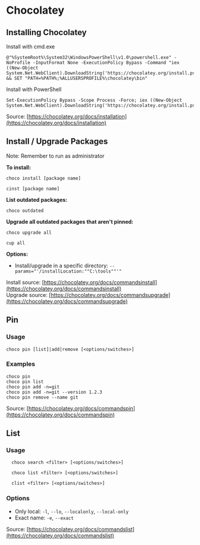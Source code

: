 # Chocolatey

## Installing Chocolatey

Install with cmd.exe

```text
@"%SystemRoot%\System32\WindowsPowerShell\v1.0\powershell.exe" -NoProfile -InputFormat None -ExecutionPolicy Bypass -Command "iex ((New-Object System.Net.WebClient).DownloadString('https://chocolatey.org/install.ps1'))" && SET "PATH=%PATH%;%ALLUSERSPROFILE%\chocolatey\bin"
```

Install with PowerShell

```text
Set-ExecutionPolicy Bypass -Scope Process -Force; iex ((New-Object System.Net.WebClient).DownloadString('https://chocolatey.org/install.ps1'))
```

Source: [https://chocolatey.org/docs/installation](https://chocolatey.org/docs/installation)

## Install / Upgrade Packages

Note: Remember to run as administrator

**To install:**

```text
choco install [package name]
```

```text
cinst [package name]
```

**List outdated packages:**

```text
choco outdated
```

**Upgrade all outdated packages that aren't pinned:**

```text
choco upgrade all
```

```text
cup all
```

**Options:**

* Install/upgrade in a specific directory: `--params="'/installLocation:""C:\tools""'"`

Install source: [https://chocolatey.org/docs/commandsinstall](https://chocolatey.org/docs/commandsinstall)  
Upgrade source: [https://chocolatey.org/docs/commandsupgrade](https://chocolatey.org/docs/commandsupgrade)

## Pin

### Usage

```text
choco pin [list]|add|remove [<options/switches>]
```

### Examples

```text
choco pin   
choco pin list  
choco pin add -n=git
choco pin add -n=git --version 1.2.3
choco pin remove --name git
```

Source: [https://chocolatey.org/docs/commandspin](https://chocolatey.org/docs/commandspin)

## List

### Usage

```text
  choco search <filter> [<options/switches>]
```

```text
  choco list <filter> [<options/switches>]
```

```text
  clist <filter> [<options/switches>]
```

### Options

* Only local: `-l`, `--lo`, `--localonly`, `--local-only`
* Exact name: `-e`, `--exact`

Source: [https://chocolatey.org/docs/commandslist](https://chocolatey.org/docs/commandslist)



